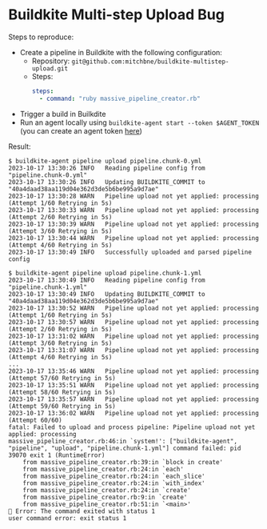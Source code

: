 # Buildkite Multi-step Upload Bug

Steps to reproduce:
- Create a pipeline in Buildkite with the following configuration:
  - Repository: `git@github.com:mitchbne/buildkite-multistep-upload.git`
  - Steps:
    ```yaml
    steps:
      - command: "ruby massive_pipeline_creator.rb"
    ```
- Trigger a build in Builkdite
- Run an agent locally using `buildkite-agent start --token $AGENT_TOKEN` (you can create an agent token [here](https://buildkite.com/organizations/~/unclustered/agent_tokens/new))

Result:
```
$ buildkite-agent pipeline upload pipeline.chunk-0.yml
2023-10-17 13:30:26 INFO   Reading pipeline config from "pipeline.chunk-0.yml"
2023-10-17 13:30:26 INFO   Updating BUILDKITE_COMMIT to "40a4daad38aa119d04e362d3de5b6be995a9d7ae"
2023-10-17 13:30:28 WARN   Pipeline upload not yet applied: processing (Attempt 1/60 Retrying in 5s)
2023-10-17 13:30:33 WARN   Pipeline upload not yet applied: processing (Attempt 2/60 Retrying in 5s)
2023-10-17 13:30:39 WARN   Pipeline upload not yet applied: processing (Attempt 3/60 Retrying in 5s)
2023-10-17 13:30:44 WARN   Pipeline upload not yet applied: processing (Attempt 4/60 Retrying in 5s)
2023-10-17 13:30:49 INFO   Successfully uploaded and parsed pipeline config

$ buildkite-agent pipeline upload pipeline.chunk-1.yml
2023-10-17 13:30:49 INFO   Reading pipeline config from "pipeline.chunk-1.yml"
2023-10-17 13:30:49 INFO   Updating BUILDKITE_COMMIT to "40a4daad38aa119d04e362d3de5b6be995a9d7ae"
2023-10-17 13:30:52 WARN   Pipeline upload not yet applied: processing (Attempt 1/60 Retrying in 5s)
2023-10-17 13:30:57 WARN   Pipeline upload not yet applied: processing (Attempt 2/60 Retrying in 5s)
2023-10-17 13:31:02 WARN   Pipeline upload not yet applied: processing (Attempt 3/60 Retrying in 5s)
2023-10-17 13:31:07 WARN   Pipeline upload not yet applied: processing (Attempt 4/60 Retrying in 5s)
...
2023-10-17 13:35:46 WARN   Pipeline upload not yet applied: processing (Attempt 57/60 Retrying in 5s)
2023-10-17 13:35:51 WARN   Pipeline upload not yet applied: processing (Attempt 58/60 Retrying in 5s)
2023-10-17 13:35:57 WARN   Pipeline upload not yet applied: processing (Attempt 59/60 Retrying in 5s)
2023-10-17 13:36:02 WARN   Pipeline upload not yet applied: processing (Attempt 60/60)
fatal: Failed to upload and process pipeline: Pipeline upload not yet applied: processing
massive_pipeline_creator.rb:46:in `system!': ["buildkite-agent", "pipeline", "upload", "pipeline.chunk-1.yml"] command failed: pid 39070 exit 1 (RuntimeError)
	from massive_pipeline_creator.rb:39:in `block in create'
	from massive_pipeline_creator.rb:24:in `each'
	from massive_pipeline_creator.rb:24:in `each_slice'
	from massive_pipeline_creator.rb:24:in `with_index'
	from massive_pipeline_creator.rb:24:in `create'
	from massive_pipeline_creator.rb:9:in `create'
	from massive_pipeline_creator.rb:51:in `<main>'
🚨 Error: The command exited with status 1
user command error: exit status 1
```
